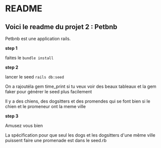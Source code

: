 # README

## Voici le readme du projet 2 : Petbnb

Petbnb est une application rails.

__step 1__

faites le 
    ```
    bundle install
    ```

__step 2__

lancer le seed 
    ```
    rails db:seed
    ```

On a rajoutéla gem time_print si tu veux voir des beaux tableaux et la gem faker pour générer le seed plus facilement

Il y a des chiens, des dogsitters et des promendes qui se font bien si le chien et le promeneur ont la meme ville

__step 3__

Amusez vous bien

La spécification pour que seul les dogs et les dogsitters d'une même ville puissent faire une promenade est dans le seed.rb
